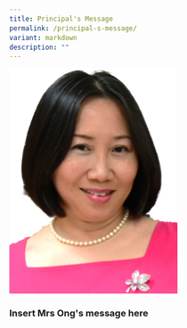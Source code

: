 ```yaml
---
title: Principal's Message
permalink: /principal-s-message/
variant: markdown
description: ""
---
```

<img src="/images/OUR%20SCHOOL/n_mrsong.jpg" style="width:60%">

### Insert Mrs Ong's message here